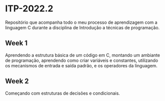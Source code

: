 # ITP-2022.2
Repositório que acompanha todo o meu processo de aprendizagem com a linguagem C durante a disciplina de Introdução a técnicas de programação.

## Week 1
Aprendendo a estrutura básica de um código em C, montando um ambiante de programação, aprendendo como criar variáveis e constantes, 
utilizando os mecanismos de entrada e saída padrão, e os operadores da linguagem.

## Week 2

Começando com estruturas de decisões e condicionais.